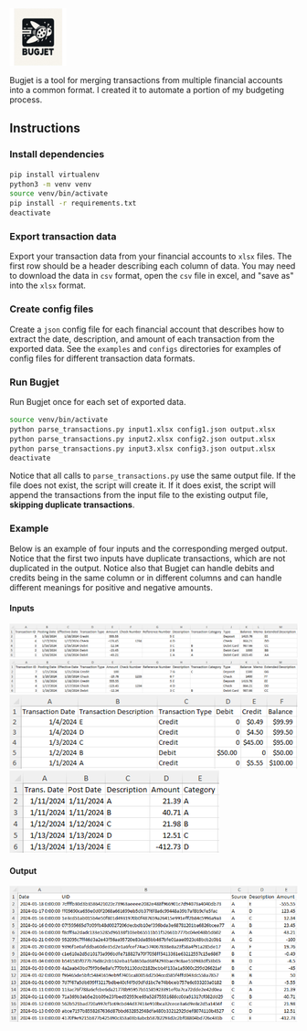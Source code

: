 <img src="https://github.com/EricSchrock/bugjet/blob/master/images/logo.jpg" width="100" />

Bugjet is a tool for merging transactions from multiple financial accounts into a common format. I created it to automate a portion of my budgeting process.

## Instructions

### Install dependencies

```sh
pip install virtualenv
python3 -m venv venv
source venv/bin/activate
pip install -r requirements.txt
deactivate
```

### Export transaction data

Export your transaction data from your financial accounts to `xlsx` files. The first row should be a header describing each column of data. You may need to download the data in `csv` format, open the `csv` file in excel, and "save as" into the `xlsx` format.

### Create config files

Create a `json` config file for each financial account that describes how to extract the date, description, and amount of each transaction from the exported data. See the `examples` and `configs` directories for examples of config files for different transaction data formats.

### Run Bugjet

Run Bugjet once for each set of exported data.

```sh
source venv/bin/activate
python parse_transactions.py input1.xlsx config1.json output.xlsx
python parse_transactions.py input2.xlsx config2.json output.xlsx
python parse_transactions.py input3.xlsx config3.json output.xlsx
deactivate
```

Notice that all calls to `parse_transactions.py` use the same output file. If the file does not exist, the script will create it. If it does exist, the script will append the transactions from the input file to the existing output file, **skipping duplicate transactions**.

### Example

Below is an example of four inputs and the corresponding merged output. Notice that the first two inputs have duplicate transactions, which are not duplicated in the output. Notice also that Bugjet can handle debits and credits being in the same column or in different columns and can handle different meanings for positive and negative amounts.

#### Inputs

![A](/images/a.png)
![A (duplicates)](/images/a-duplicates.png)
![B](/images/b.png)
![C](/images/c.png)

#### Output

![Merged Transactions](/images/merged-transactions.png)
